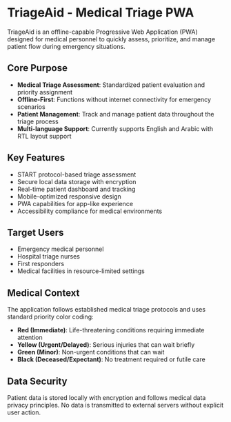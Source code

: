 # TriageAid - Medical Triage PWA

TriageAid is an offline-capable Progressive Web Application (PWA) designed for medical personnel to quickly assess, prioritize, and manage patient flow during emergency situations.

## Core Purpose
- **Medical Triage Assessment**: Standardized patient evaluation and priority assignment
- **Offline-First**: Functions without internet connectivity for emergency scenarios
- **Patient Management**: Track and manage patient data throughout the triage process
- **Multi-language Support**: Currently supports English and Arabic with RTL layout support

## Key Features
- START protocol-based triage assessment
- Secure local data storage with encryption
- Real-time patient dashboard and tracking
- Mobile-optimized responsive design
- PWA capabilities for app-like experience
- Accessibility compliance for medical environments

## Target Users
- Emergency medical personnel
- Hospital triage nurses
- First responders
- Medical facilities in resource-limited settings

## Medical Context
The application follows established medical triage protocols and uses standard priority color coding:
- **Red (Immediate)**: Life-threatening conditions requiring immediate attention
- **Yellow (Urgent/Delayed)**: Serious injuries that can wait briefly
- **Green (Minor)**: Non-urgent conditions that can wait
- **Black (Deceased/Expectant)**: No treatment required or futile care

## Data Security
Patient data is stored locally with encryption and follows medical data privacy principles. No data is transmitted to external servers without explicit user action.